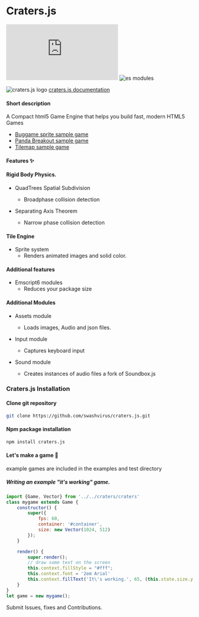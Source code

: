 # Craters.js
![npm bundle size](https://img.shields.io/bundlephobia/minzip/craters.js)
![es modules](https://img.shields.io/badge/es-modules-green)

![craters.js logo](https://swashvirus.github.io/craters.js/craters.gif)
[craters.js documentation](https://swashvirus.github.io/craters.js/docs/index.html)

#### Short description
A Compact html5 Game Engine that helps you build fast, modern HTML5 Games
* [Buggame sprite sample game](https://swashvirus.github.io/craters.js/examples/sprites-demo/index.html)
* [Panda Breakout sample game](https://swashvirus.github.io/craters.js/examples/breakout-game/index.html)
* [Tilemap sample game](https://swashvirus.github.io/craters.js/tests/tilemap.test/index.html)
#### Features ✨
#### Rigid Body Physics.

- QuadTrees Spatial Subdivision
	* Broadphase collision detection

- Separating Axis Theorem
	* Narrow phase collision detection

#### Tile Engine

- Sprite system
	* Renders animated images and solid color.

#### Additional features
- Emscript6 modules
	* Reduces your package size

#### Additional Modules
- Assets module
	* Loads images, Audio and json files.

- Input module
	* Captures keyboard input

- Sound module
	* Creates instances of audio files a fork of Soundbox.js

### Craters.js Installation
#### Clone git repository

```bash 
git clone https://github.com/swashvirus/craters.js.git
```
#### Npm package installation

```bash
npm install craters.js
```

#### Let's make a game 🚀
example games are included in the examples and test directory

##### Writing an example "it's working" game.
```javascript
import {Game, Vector} from '../../craters/craters'
class mygame extends Game {
    constructor() {
        super({
	        fps: 60,
	        container: '#container',
	        size: new Vector(1024, 512)
        });
    }

    render() {
        super.render();
		// draw some text on the screen
        this.context.fillStyle = "#fff";
        this.context.font = '2em Arial'
        this.context.fillText('It\'s working.️', 65, (this.state.size.y / 2), (this.state.size.x))
    }
}
let game = new mygame();
```
Submit Issues, fixes and Contributions.